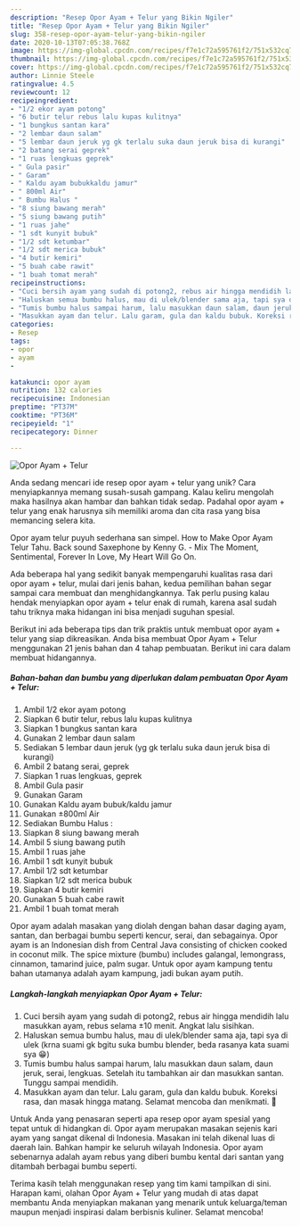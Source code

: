 ```yaml
---
description: "Resep Opor Ayam + Telur yang Bikin Ngiler"
title: "Resep Opor Ayam + Telur yang Bikin Ngiler"
slug: 358-resep-opor-ayam-telur-yang-bikin-ngiler
date: 2020-10-13T07:05:38.768Z
image: https://img-global.cpcdn.com/recipes/f7e1c72a595761f2/751x532cq70/opor-ayam-telur-foto-resep-utama.jpg
thumbnail: https://img-global.cpcdn.com/recipes/f7e1c72a595761f2/751x532cq70/opor-ayam-telur-foto-resep-utama.jpg
cover: https://img-global.cpcdn.com/recipes/f7e1c72a595761f2/751x532cq70/opor-ayam-telur-foto-resep-utama.jpg
author: Linnie Steele
ratingvalue: 4.5
reviewcount: 12
recipeingredient:
- "1/2 ekor ayam potong"
- "6 butir telur rebus lalu kupas kulitnya"
- "1 bungkus santan kara"
- "2 lembar daun salam"
- "5 lembar daun jeruk yg gk terlalu suka daun jeruk bisa di kurangi"
- "2 batang serai geprek"
- "1 ruas lengkuas geprek"
- " Gula pasir"
- " Garam"
- " Kaldu ayam bubukkaldu jamur"
- " 800ml Air"
- " Bumbu Halus "
- "8 siung bawang merah"
- "5 siung bawang putih"
- "1 ruas jahe"
- "1 sdt kunyit bubuk"
- "1/2 sdt ketumbar"
- "1/2 sdt merica bubuk"
- "4 butir kemiri"
- "5 buah cabe rawit"
- "1 buah tomat merah"
recipeinstructions:
- "Cuci bersih ayam yang sudah di potong2, rebus air hingga mendidih lalu masukkan ayam, rebus selama ±10 menit. Angkat lalu sisihkan."
- "Haluskan semua bumbu halus, mau di ulek/blender sama aja, tapi sya di ulek (krna suami gk bgitu suka bumbu blender, beda rasanya kata suami sya 😁)"
- "Tumis bumbu halus sampai harum, lalu masukkan daun salam, daun jeruk, serai, lengkuas. Setelah itu tambahkan air dan masukkan santan. Tunggu sampai mendidih."
- "Masukkan ayam dan telur. Lalu garam, gula dan kaldu bubuk. Koreksi rasa, dan masak hingga matang. Selamat mencoba dan menikmati. 🤗"
categories:
- Resep
tags:
- opor
- ayam
- 

katakunci: opor ayam  
nutrition: 132 calories
recipecuisine: Indonesian
preptime: "PT37M"
cooktime: "PT36M"
recipeyield: "1"
recipecategory: Dinner

---
```



![Opor Ayam + Telur](https://img-global.cpcdn.com/recipes/f7e1c72a595761f2/751x532cq70/opor-ayam-telur-foto-resep-utama.jpg)

Anda sedang mencari ide resep opor ayam + telur yang unik? Cara menyiapkannya memang susah-susah gampang. Kalau keliru mengolah maka hasilnya akan hambar dan bahkan tidak sedap. Padahal opor ayam + telur yang enak harusnya sih memiliki aroma dan cita rasa yang bisa memancing selera kita.

Opor ayam telur puyuh sederhana san simpel. How to Make Opor Ayam Telur Tahu. Back sound Saxephone by Kenny G. - Mix The Moment, Sentimental, Forever In Love, My Heart Will Go On.

Ada beberapa hal yang sedikit banyak mempengaruhi kualitas rasa dari opor ayam + telur, mulai dari jenis bahan, kedua pemilihan bahan segar sampai cara membuat dan menghidangkannya. Tak perlu pusing kalau hendak menyiapkan opor ayam + telur enak di rumah, karena asal sudah tahu triknya maka hidangan ini bisa menjadi suguhan spesial.


Berikut ini ada beberapa tips dan trik praktis untuk membuat opor ayam + telur yang siap dikreasikan. Anda bisa membuat Opor Ayam + Telur menggunakan 21 jenis bahan dan 4 tahap pembuatan. Berikut ini cara dalam membuat hidangannya.

<!--inarticleads1-->

##### Bahan-bahan dan bumbu yang diperlukan dalam pembuatan Opor Ayam + Telur:

1. Ambil 1/2 ekor ayam potong
1. Siapkan 6 butir telur, rebus lalu kupas kulitnya
1. Siapkan 1 bungkus santan kara
1. Gunakan 2 lembar daun salam
1. Sediakan 5 lembar daun jeruk (yg gk terlalu suka daun jeruk bisa di kurangi)
1. Ambil 2 batang serai, geprek
1. Siapkan 1 ruas lengkuas, geprek
1. Ambil  Gula pasir
1. Gunakan  Garam
1. Gunakan  Kaldu ayam bubuk/kaldu jamur
1. Gunakan  ±800ml Air
1. Sediakan  Bumbu Halus :
1. Siapkan 8 siung bawang merah
1. Ambil 5 siung bawang putih
1. Ambil 1 ruas jahe
1. Ambil 1 sdt kunyit bubuk
1. Ambil 1/2 sdt ketumbar
1. Siapkan 1/2 sdt merica bubuk
1. Siapkan 4 butir kemiri
1. Gunakan 5 buah cabe rawit
1. Ambil 1 buah tomat merah


Opor ayam adalah masakan yang diolah dengan bahan dasar daging ayam, santan, dan berbagai bumbu seperti kencur, serai, dan sebagainya. Opor ayam is an Indonesian dish from Central Java consisting of chicken cooked in coconut milk. The spice mixture (bumbu) includes galangal, lemongrass, cinnamon, tamarind juice, palm sugar. Untuk opor ayam kampung tentu bahan utamanya adalah ayam kampung, jadi bukan ayam putih. 

<!--inarticleads2-->

##### Langkah-langkah menyiapkan Opor Ayam + Telur:

1. Cuci bersih ayam yang sudah di potong2, rebus air hingga mendidih lalu masukkan ayam, rebus selama ±10 menit. Angkat lalu sisihkan.
1. Haluskan semua bumbu halus, mau di ulek/blender sama aja, tapi sya di ulek (krna suami gk bgitu suka bumbu blender, beda rasanya kata suami sya 😁)
1. Tumis bumbu halus sampai harum, lalu masukkan daun salam, daun jeruk, serai, lengkuas. Setelah itu tambahkan air dan masukkan santan. Tunggu sampai mendidih.
1. Masukkan ayam dan telur. Lalu garam, gula dan kaldu bubuk. Koreksi rasa, dan masak hingga matang. Selamat mencoba dan menikmati. 🤗


Untuk Anda yang penasaran seperti apa resep opor ayam spesial yang tepat untuk di hidangkan di. Opor ayam merupakan masakan sejenis kari ayam yang sangat dikenal di Indonesia. Masakan ini telah dikenal luas di daerah lain. Bahkan hampir ke seluruh wilayah Indonesia. Opor ayam sebenarnya adalah ayam rebus yang diberi bumbu kental dari santan yang ditambah berbagai bumbu seperti. 

Terima kasih telah menggunakan resep yang tim kami tampilkan di sini. Harapan kami, olahan Opor Ayam + Telur yang mudah di atas dapat membantu Anda menyiapkan makanan yang menarik untuk keluarga/teman maupun menjadi inspirasi dalam berbisnis kuliner. Selamat mencoba!
